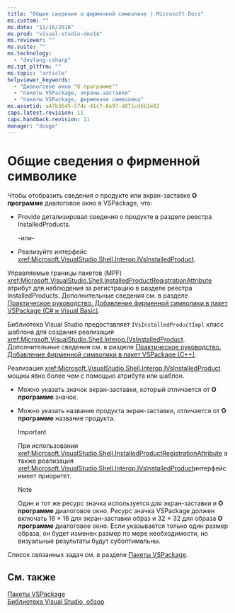 ```yaml
---
title: "Общие сведения о фирменной символике | Microsoft Docs"
ms.custom: ""
ms.date: "11/16/2016"
ms.prod: "visual-studio-dev14"
ms.reviewer: ""
ms.suite: ""
ms.technology: 
  - "devlang-csharp"
ms.tgt_pltfrm: ""
ms.topic: "article"
helpviewer_keywords: 
  - "Диалоговое окно "О программе""
  - "пакеты VSPackage, экраны-заставки"
  - "пакеты VSPackage, фирменная символика"
ms.assetid: a47b3645-574c-41c7-8a97-d071cd6b1e82
caps.latest.revision: 11
caps.handback.revision: 11
manager: "douge"
---
```

# Общие сведения о фирменной символике
Чтобы отобразить сведения о продукте или экран\-заставке **О программе** диалоговое окно в VSPackage, что:  
  
-   Provide детализировал сведения о продукте в разделе реестра InstalledProducts.  
  
     \-или\-  
  
-   Реализуйте интерфейс <xref:Microsoft.VisualStudio.Shell.Interop.IVsInstalledProduct>.  
  
 Управляемые границы пакетов \(MPF\) <xref:Microsoft.VisualStudio.Shell.InstalledProductRegistrationAttribute> атрибут для наблюдения за регистрацию в разделе реестра InstalledProducts.  Дополнительные сведения см. в разделе [Практическое руководство. Добавление фирменной символики в пакет VSPackage \(C\# и Visual Basic\)](../misc/how-to-brand-a-vspackage-csharp-and-visual-basic.md).  
  
 Библиотека Visual Studio предоставляет `IVsInstalledProductImpl` класс шаблона для создания реализация  <xref:Microsoft.VisualStudio.Shell.Interop.IVsInstalledProduct>.  Дополнительные сведения см. в разделе [Практическое руководство. Добавление фирменной символики в пакет VSPackage \(C\+\+\)](../misc/how-to-brand-a-vspackage-cpp.md).  
  
 Реализация <xref:Microsoft.VisualStudio.Shell.Interop.IVsInstalledProduct> мощны явно более чем с помощью атрибута или шаблон.  
  
-   Можно указать значок экран\-заставки, который отличается от **О программе** значок.  
  
-   Можно указать название продукта экран\-заставки, отличается от **О программе** название продукта.  
  
    > [!IMPORTANT]
    >  При использовании <xref:Microsoft.VisualStudio.Shell.InstalledProductRegistrationAttribute> а также реализация  <xref:Microsoft.VisualStudio.Shell.Interop.IVsInstalledProduct>интерфейс имеет приоритет.  
  
    > [!NOTE]
    >  Один и тот же ресурс значка используется для экран\-заставки и **О программе** диалоговое окно.  Ресурс значка VSPackage должен включать 16 × 16 для экран\-заставки образ и 32 × 32 для образа **О программе** диалоговое окно.  Если указывается только один размер образа, он будет изменен размер по мере необходимости, но визуальные результаты будут субоптимальны.  
  
 Список связанных задач см. в разделе [Пакеты VSPackage](../extensibility/internals/vspackages.md).  
  
## См. также  
 [Пакеты VSPackage](../extensibility/internals/vspackages.md)   
 [Библиотека Visual Studio, обзор](../misc/visual-studio-library-overview.md)